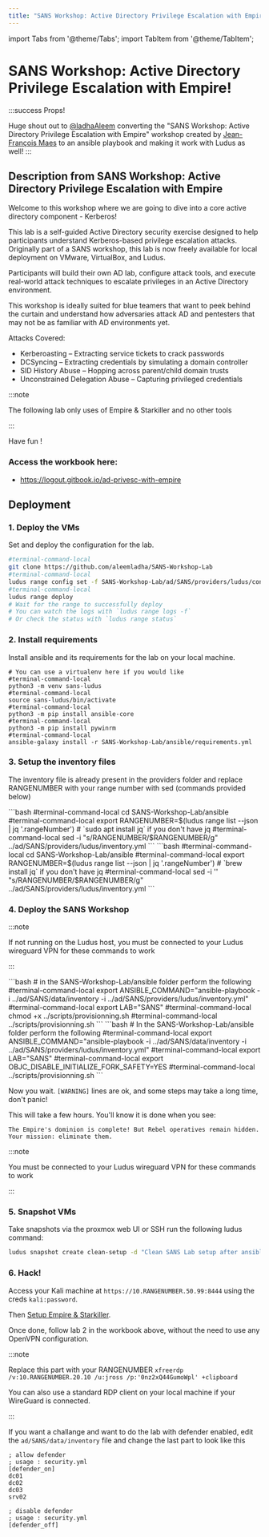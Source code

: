 ```yaml
---
title: "SANS Workshop: Active Directory Privilege Escalation with Empire"
---
```

import Tabs from '@theme/Tabs';
import TabItem from '@theme/TabItem';

# SANS Workshop: Active Directory Privilege Escalation with Empire!

:::success Props!

Huge shout out to [@ladhaAleem](https://twitter.com/LadhaAleem) converting the "SANS Workshop: Active Directory Privilege Escalation with Empire" workshop created by [Jean-François Maes](https://www.sans.org/profiles/jeanfrancois-maes/) to an ansible playbook and making it work with Ludus as well!
:::

## Description from SANS Workshop: Active Directory Privilege Escalation with Empire

Welcome to this workshop where we are going to dive into a core active directory component - Kerberos!

This lab is a self-guided Active Directory security exercise designed to help participants understand Kerberos-based privilege escalation attacks. Originally part of a SANS workshop, this lab is now freely available for local deployment on VMware, VirtualBox, and Ludus.

Participants will build their own AD lab, configure attack tools, and execute real-world attack techniques to escalate privileges in an Active Directory environment.

This workshop is ideally suited for blue teamers that want to peek behind the curtain and understand how adversaries attack AD and pentesters that may not be as familiar with AD environments yet.

Attacks Covered:

- Kerberoasting – Extracting service tickets to crack passwords
- DCSyncing – Extracting credentials by simulating a domain controller
- SID History Abuse – Hopping across parent/child domain trusts
- Unconstrained Delegation Abuse – Capturing privileged credentials

:::note

The following lab only uses of Empire & Starkiller and no other tools

:::

Have fun !

### Access the workbook here:

- https://logout.gitbook.io/ad-privesc-with-empire 


## Deployment

### 1. Deploy the VMs

Set and deploy the configuration for the lab.

```bash
#terminal-command-local
git clone https://github.com/aleemladha/SANS-Workshop-Lab
#terminal-command-local
ludus range config set -f SANS-Workshop-Lab/ad/SANS/providers/ludus/config.yml
#terminal-command-local
ludus range deploy
# Wait for the range to successfully deploy
# You can watch the logs with `ludus range logs -f`
# Or check the status with `ludus range status`
```

### 2. Install requirements

Install ansible and its requirements for the lab on your local machine.

```shell-session
# You can use a virtualenv here if you would like
#terminal-command-local
python3 -m venv sans-ludus
#terminal-command-local
source sans-ludus/bin/activate
#terminal-command-local
python3 -m pip install ansible-core
#terminal-command-local
python3 -m pip install pywinrm
#terminal-command-local
ansible-galaxy install -r SANS-Workshop-Lab/ansible/requirements.yml
```

### 3. Setup  the inventory files

The inventory file is already present in the providers folder and replace RANGENUMBER with your range number with sed (commands provided below)


<Tabs groupId="operating-systems">
  <TabItem value="linux" label="Linux">
```bash
#terminal-command-local
cd SANS-Workshop-Lab/ansible
#terminal-command-local
export RANGENUMBER=$(ludus range list --json | jq '.rangeNumber')
# `sudo apt install jq` if you don't have jq
#terminal-command-local
sed -i "s/RANGENUMBER/$RANGENUMBER/g" ../ad/SANS/providers/ludus/inventory.yml
```
  </TabItem>
  <TabItem value="macos" label="macOS">
```bash
#terminal-command-local
cd SANS-Workshop-Lab/ansible
#terminal-command-local
export RANGENUMBER=$(ludus range list --json | jq '.rangeNumber')
# `brew install jq` if you don't have jq
#terminal-command-local
sed -i '' "s/RANGENUMBER/$RANGENUMBER/g" ../ad/SANS/providers/ludus/inventory.yml
```
  </TabItem>
</Tabs>


### 4. Deploy the SANS Workshop

:::note

If not running on the Ludus host, you must be connected to your Ludus wireguard VPN for these commands to work

:::

<Tabs groupId="operating-systems">
  <TabItem value="linux" label="Linux">
```bash
# in the SANS-Workshop-Lab/ansible folder perform the following
#terminal-command-local
export ANSIBLE_COMMAND="ansible-playbook -i ../ad/SANS/data/inventory -i ../ad/SANS/providers/ludus/inventory.yml"
#terminal-command-local
export LAB="SANS"
#terminal-command-local
chmod +x ../scripts/provisionning.sh
#terminal-command-local
../scripts/provisionning.sh
```
  </TabItem>
  <TabItem value="macos" label="macOS">
```bash
# In the SANS-Workshop-Lab/ansible folder perform the following
#terminal-command-local
export ANSIBLE_COMMAND="ansible-playbook -i ../ad/SANS/data/inventory -i ../ad/SANS/providers/ludus/inventory.yml"
#terminal-command-local
export LAB="SANS"
#terminal-command-local
export OBJC_DISABLE_INITIALIZE_FORK_SAFETY=YES
#terminal-command-local
../scripts/provisionning.sh
```
  </TabItem>
</Tabs>

Now you wait. `[WARNING]` lines are ok, and some steps may take a long time, don't panic!

This will take a few hours. You'll know it is done when you see:

```
The Empire's dominion is complete! But Rebel operatives remain hidden. Your mission: eliminate them.
```
:::note

You must be connected to your Ludus wireguard VPN for these commands to work

:::

### 5. Snapshot VMs

Take snapshots via the proxmox web UI or SSH run the following ludus command:

```bash
ludus snapshot create clean-setup -d "Clean SANS Lab setup after ansible run"
```

### 6. Hack!

Access your Kali machine at `https://10.RANGENUMBER.50.99:8444` using the creds `kali:password`.

Then [Setup Empire & Starkiller](https://logout.gitbook.io/ad-privesc-with-empire/installing-the-environment/empire).

Once done, follow lab 2 in the workbook above, without the need to use any OpenVPN configuration.

:::note

Replace this part with your RANGENUMBER `xfreerdp /v:10.RANGENUMBER.20.10 /u:jross /p:'0nz2xQ44GumoWpl' +clipboard`

You can also use a standard RDP client on your local machine if your WireGuard is connected.

:::

If you want a challange and want to do the lab with defender enabled, edit the `ad/SANS/data/inventory` file and change the last part to look like this

```
; allow defender
; usage : security.yml
[defender_on]
dc01
dc02
dc03
srv02

; disable defender
; usage : security.yml
[defender_off]
```

